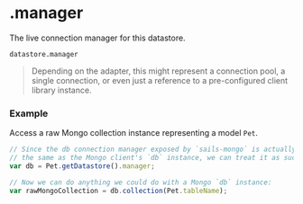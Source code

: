 # .manager

The live connection manager for this datastore.

```
datastore.manager
```

>  Depending on the adapter, this might represent a connection pool, a single connection, or even just a reference to a pre-configured client library instance.

### Example
Access a raw Mongo collection instance representing a model `Pet`.
```javascript
// Since the db connection manager exposed by `sails-mongo` is actually
// the same as the Mongo client's `db` instance, we can treat it as such.
var db = Pet.getDatastore().manager;

// Now we can do anything we could do with a Mongo `db` instance:
var rawMongoCollection = db.collection(Pet.tableName);
```

<docmeta name="displayName" value=".manager">
<docmeta name="pageType" value="property">

